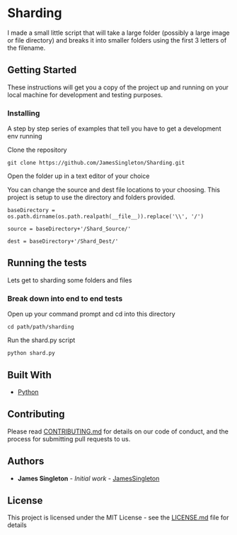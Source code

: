 # Sharding

I made a small little script that will take a large folder (possibly a large image or file directory) and breaks it into smaller
folders using the first 3 letters of the filename.

## Getting Started

These instructions will get you a copy of the project up and running on your local machine for development and testing purposes.


### Installing

A step by step series of examples that tell you have to get a development env running

Clone the repository

```
git clone https://github.com/JamesSingleton/Sharding.git
```

Open the folder up in a text editor of your choice

You can change the source and dest file locations to your choosing. This project is setup to use the directory and folders provided.

```
baseDirectory = os.path.dirname(os.path.realpath(__file__)).replace('\\', '/')

source = baseDirectory+'/Shard_Source/'

dest = baseDirectory+'/Shard_Dest/'
```


## Running the tests

Lets get to sharding some folders and files

### Break down into end to end tests

Open up your command prompt and cd into this directory

```
cd path/path/sharding
```

Run the shard.py script

```
python shard.py
```

## Built With

* [Python](https://www.python.org/downloads/)

## Contributing

Please read [CONTRIBUTING.md](https://github.com/JamesSingleton/Sharding/blob/master/CONTRIBUTING.md) for details on our code of conduct, and the process for submitting pull requests to us.


## Authors

* **James Singleton** - *Initial work* - [JamesSingleton](https://github.com/JamesSingleton)


## License

This project is licensed under the MIT License - see the [LICENSE.md](LICENSE.md) file for details

